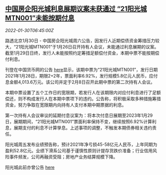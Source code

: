 <!--1643526063000-->
[中国房企阳光城利息展期议案未获通过 “21阳光城MTN001”未能按期付息](https://cn.reuters.com/article/yango-bill-interest-payment-default-0130-idCNKBS2K404G)
------

<div><i>2022-01-30T06:45:00Z</i></div><p>路透北京1月30日 - 中国房企阳光城周六公告，因发行人近期偿债资金筹措压力较大，“21阳光城MTN001”于1月26日召开持有人会议，未能通过利息展期的议案。截至1月29日日终，发行人未能按照约定筹措足额偿付资金，本期中票不能按期偿付利息。</p><p>刊登在中国货币网的公告 <a href="https://www.chinamoney.com.cn/dqs/cm-s-notice-query/fileDownLoad.do?mode=open&amp;contentId=2297642&amp;priority=0">here</a>显示，该期中票为“21阳光城MTN001”，发行日期2021年1月28日，期限2+2年，票面利率6.92%，发行规模5.8亿元人民币，应付息金额4,013.6万元。该公司并定于2月8日召开此期中票的第二次持有人会议。</p><p>本期中票设置了五个工作日的宽限期，若发行人在该期限内对应付利息进行了足额偿还，则不构成发行人在本期中票项下的违约。公告称，将积极采取多种措施筹措资金，努力争取在宽限期内向持有人支付本期中期票据的利息。</p><p>第一次持有人会议审议的延期付息议案为：将本次付息日展期至2023年1月29日，展期期间，“21阳光城MTN001”票面利率保持不变，继续按照6.92%计算利息，展期支付的利息不计算孳息。上述事项的调整，不触发本期债券相关违约责任。</p><p>阳光城周五发布业绩预告称，预计2021年净亏损45-58亿元人民币，上年同期为盈利52.8亿元。业绩下滑系公司基于谨慎性原则计提存货跌价准备；行业信用风险事件频发，公司再融资受阻；房地产业务结算规模下降。</p><p>阳光城此前亦曾公告 <a href="http://www.szse.cn/disclosure/listed/bulletinDetail/index.html?e7a67c1b-ed57-49e4-9e8e-33b04bedab1f%EF%BC%8C%E2%80%9C21%E9%98%B3%E5%9F%8E01%E2%80%9D%E4%BB%98%E6%81%AF%E5%B1%95%E6%9C%9F%E6%96%B9%E6%A1%88%E5%B7%B2%E8%8E%B7%E8%A1%A8%E5%86%B3%E9%80%9A%E8%BF%87%EF%BC%8C%E6%8D%AE%E6%AD%A4%E5%89%8D%E6%8A%AB%E9%9C%B2%E7%9A%84%E8%AE%AE%E6%A1%88%EF%BC%8C%E8%AF%A5%E5%8F%AA%E5%80%BA%E5%88%B8%E4%BB%98%E6%81%AF%E6%97%A5%E5%B1%95%E6%9C%9F%E8%87%B32023%E5%B9%B41%E6%9C%8822%E6%97%A5%E3%80%82%EF%BC%88%E5%AE%8C%EF%BC%89">here</a></p>
